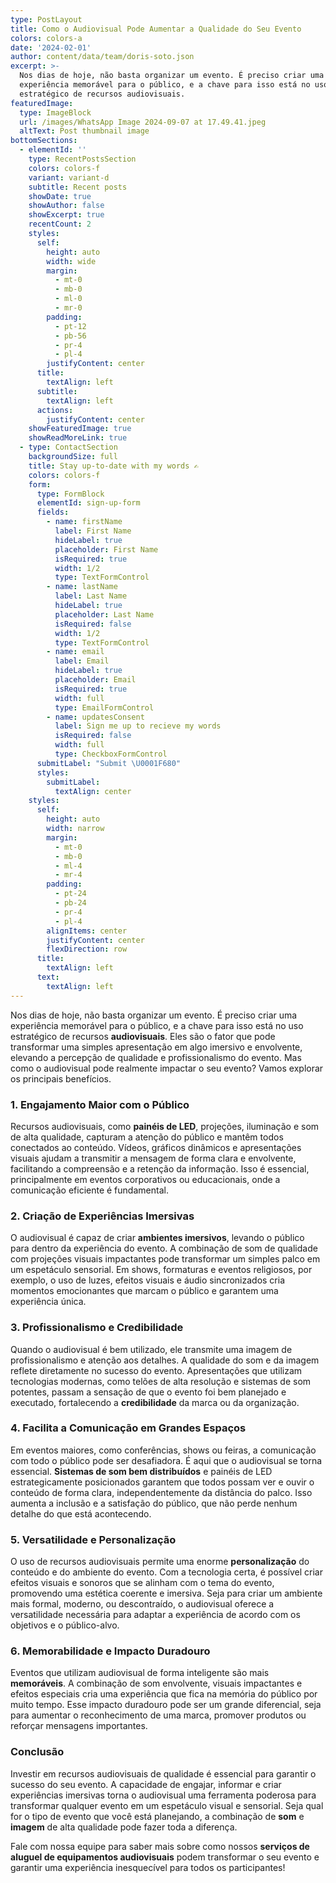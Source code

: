```yaml
---
type: PostLayout
title: Como o Audiovisual Pode Aumentar a Qualidade do Seu Evento
colors: colors-a
date: '2024-02-01'
author: content/data/team/doris-soto.json
excerpt: >-
  Nos dias de hoje, não basta organizar um evento. É preciso criar uma
  experiência memorável para o público, e a chave para isso está no uso
  estratégico de recursos audiovisuais.
featuredImage:
  type: ImageBlock
  url: /images/WhatsApp Image 2024-09-07 at 17.49.41.jpeg
  altText: Post thumbnail image
bottomSections:
  - elementId: ''
    type: RecentPostsSection
    colors: colors-f
    variant: variant-d
    subtitle: Recent posts
    showDate: true
    showAuthor: false
    showExcerpt: true
    recentCount: 2
    styles:
      self:
        height: auto
        width: wide
        margin:
          - mt-0
          - mb-0
          - ml-0
          - mr-0
        padding:
          - pt-12
          - pb-56
          - pr-4
          - pl-4
        justifyContent: center
      title:
        textAlign: left
      subtitle:
        textAlign: left
      actions:
        justifyContent: center
    showFeaturedImage: true
    showReadMoreLink: true
  - type: ContactSection
    backgroundSize: full
    title: Stay up-to-date with my words ✍️
    colors: colors-f
    form:
      type: FormBlock
      elementId: sign-up-form
      fields:
        - name: firstName
          label: First Name
          hideLabel: true
          placeholder: First Name
          isRequired: true
          width: 1/2
          type: TextFormControl
        - name: lastName
          label: Last Name
          hideLabel: true
          placeholder: Last Name
          isRequired: false
          width: 1/2
          type: TextFormControl
        - name: email
          label: Email
          hideLabel: true
          placeholder: Email
          isRequired: true
          width: full
          type: EmailFormControl
        - name: updatesConsent
          label: Sign me up to recieve my words
          isRequired: false
          width: full
          type: CheckboxFormControl
      submitLabel: "Submit \U0001F680"
      styles:
        submitLabel:
          textAlign: center
    styles:
      self:
        height: auto
        width: narrow
        margin:
          - mt-0
          - mb-0
          - ml-4
          - mr-4
        padding:
          - pt-24
          - pb-24
          - pr-4
          - pl-4
        alignItems: center
        justifyContent: center
        flexDirection: row
      title:
        textAlign: left
      text:
        textAlign: left
---
```

Nos dias de hoje, não basta organizar um evento. É preciso criar uma experiência memorável para o público, e a chave para isso está no uso estratégico de recursos **audiovisuais**. Eles são o fator que pode transformar uma simples apresentação em algo imersivo e envolvente, elevando a percepção de qualidade e profissionalismo do evento. Mas como o audiovisual pode realmente impactar o seu evento? Vamos explorar os principais benefícios.

### 1. **Engajamento Maior com o Público**

Recursos audiovisuais, como **painéis de LED**, projeções, iluminação e som de alta qualidade, capturam a atenção do público e mantêm todos conectados ao conteúdo. Vídeos, gráficos dinâmicos e apresentações visuais ajudam a transmitir a mensagem de forma clara e envolvente, facilitando a compreensão e a retenção da informação. Isso é essencial, principalmente em eventos corporativos ou educacionais, onde a comunicação eficiente é fundamental.

### 2. **Criação de Experiências Imersivas**

O audiovisual é capaz de criar **ambientes imersivos**, levando o público para dentro da experiência do evento. A combinação de som de qualidade com projeções visuais impactantes pode transformar um simples palco em um espetáculo sensorial. Em shows, formaturas e eventos religiosos, por exemplo, o uso de luzes, efeitos visuais e áudio sincronizados cria momentos emocionantes que marcam o público e garantem uma experiência única.

### 3. **Profissionalismo e Credibilidade**

Quando o audiovisual é bem utilizado, ele transmite uma imagem de profissionalismo e atenção aos detalhes. A qualidade do som e da imagem reflete diretamente no sucesso do evento. Apresentações que utilizam tecnologias modernas, como telões de alta resolução e sistemas de som potentes, passam a sensação de que o evento foi bem planejado e executado, fortalecendo a **credibilidade** da marca ou da organização.

### 4. **Facilita a Comunicação em Grandes Espaços**

Em eventos maiores, como conferências, shows ou feiras, a comunicação com todo o público pode ser desafiadora. É aqui que o audiovisual se torna essencial. **Sistemas de som bem distribuídos** e painéis de LED estrategicamente posicionados garantem que todos possam ver e ouvir o conteúdo de forma clara, independentemente da distância do palco. Isso aumenta a inclusão e a satisfação do público, que não perde nenhum detalhe do que está acontecendo.

### 5. **Versatilidade e Personalização**

O uso de recursos audiovisuais permite uma enorme **personalização** do conteúdo e do ambiente do evento. Com a tecnologia certa, é possível criar efeitos visuais e sonoros que se alinham com o tema do evento, promovendo uma estética coerente e imersiva. Seja para criar um ambiente mais formal, moderno, ou descontraído, o audiovisual oferece a versatilidade necessária para adaptar a experiência de acordo com os objetivos e o público-alvo.

### 6. **Memorabilidade e Impacto Duradouro**

Eventos que utilizam audiovisual de forma inteligente são mais **memoráveis**. A combinação de som envolvente, visuais impactantes e efeitos especiais cria uma experiência que fica na memória do público por muito tempo. Esse impacto duradouro pode ser um grande diferencial, seja para aumentar o reconhecimento de uma marca, promover produtos ou reforçar mensagens importantes.

### Conclusão

Investir em recursos audiovisuais de qualidade é essencial para garantir o sucesso do seu evento. A capacidade de engajar, informar e criar experiências imersivas torna o audiovisual uma ferramenta poderosa para transformar qualquer evento em um espetáculo visual e sensorial. Seja qual for o tipo de evento que você está planejando, a combinação de **som** e **imagem** de alta qualidade pode fazer toda a diferença.



Fale com nossa equipe para saber mais sobre como nossos **serviços de aluguel de equipamentos audiovisuais** podem transformar o seu evento e garantir uma experiência inesquecível para todos os participantes!
